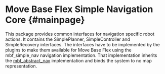 # Move Base Flex Simple Navigation Core  {#mainpage}

This package provides common interfaces for navigation specific robot actions. It contains the SimplePlanner, SimpleController and SimpleRecovery interfaces. The interfaces have to be implemented by the plugins to make them available for Move Base Flex using the mbf_simple_nav navigation implementation. That implementation inherits the [mbf_abstract_nav](wiki.ros.org/mbf_abstract_nav) implementation and binds the system to no map representation.